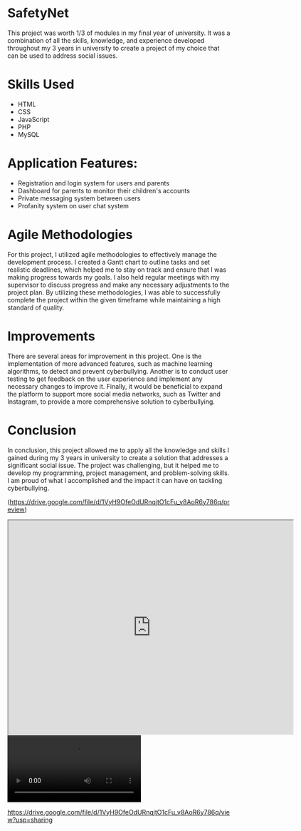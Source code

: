 # SafetyNet

This project was worth 1/3 of modules in my final year of university. It was a combination of all the skills, knowledge, and experience developed throughout my 3 years in university to create a project of my choice that can be used to address social issues.

# Skills Used

- HTML
- CSS
- JavaScript
- PHP
- MySQL

# Application Features:
- Registration and login system for users and parents
- Dashboard for parents to monitor their children's accounts
- Private messaging system between users
- Profanity system on user chat system


# Agile Methodologies

For this project, I utilized agile methodologies to effectively manage the development process. I created a Gantt chart to outline tasks and set realistic deadlines, which helped me to stay on track and ensure that I was making progress towards my goals. I also held regular meetings with my supervisor to discuss progress and make any necessary adjustments to the project plan. By utilizing these methodologies, I was able to successfully complete the project within the given timeframe while maintaining a high standard of quality.


# Improvements
There are several areas for improvement in this project. One is the implementation of more advanced features, such as machine learning algorithms, to detect and prevent cyberbullying. Another is to conduct user testing to get feedback on the user experience and implement any necessary changes to improve it. Finally, it would be beneficial to expand the platform to support more social media networks, such as Twitter and Instagram, to provide a more comprehensive solution to cyberbullying.

# Conclusion
In conclusion, this project allowed me to apply all the knowledge and skills I gained during my 3 years in university to create a solution that addresses a significant social issue. The project was challenging, but it helped me to develop my programming, project management, and problem-solving skills. I am proud of what I accomplished and the impact it can have on tackling cyberbullying.

(https://drive.google.com/file/d/1VyH9OfeOdURnqjtO1cFu_v8AoR6y786q/preview)

<iframe src="https://drive.google.com/file/d/1VyH9OfeOdURnqjtO1cFu_v8AoR6y786q/preview" width="640" height="480" allow="autoplay"></iframe>

<video>
  <source src="https://drive.google.com/file/d/1VyH9OfeOdURnqjtO1cFu_v8AoR6y786q/view?usp=sharing" type="video/mp4">
</video>



https://drive.google.com/file/d/1VyH9OfeOdURnqjtO1cFu_v8AoR6y786q/view?usp=sharing
